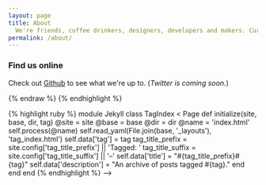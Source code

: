 ```yaml
---
layout: page
title: About
  We're friends, coffee drinkers, designers, developers and makers. Curious creativity & innovative ideas empower us.
permalink: /about/
---
```


### Find us online

Check out [Github](http://github.com/fotonic) to see what we're up to. (_Twitter is coming soon._)

<!-- ### Contact

If you have a web project you'd like discuss with us, [get in touch](http//) -->

<!-- A simple Jekyll theme inspired by Google's new visual language, Material Design.

Andrea
Web designer and food lover. 

Anthony


Chip






{% highlight css %}
#container {
  float: left;
  margin: 0 -240px 0 0;
  width: 100%;
}
{% endhighlight %}

{% highlight html %}
{% raw %}
<nav class="pagination" role="navigation">
{% if page.previous %}
<a href="{{ site.url }}{{ page.previous.url }}" class="btn" title="{{ page.previous.title }}">Previous article</a>
{% endif %}
{% if page.next %}
<a href="{{ site.url }}{{ page.next.url }}" class="btn" title="{{ page.next.title }}">Next article</a>
{% endif %}
</nav><!-- /.pagination -->
{% endraw %}
{% endhighlight %}

{% highlight ruby %}
  module Jekyll
  class TagIndex < Page
  def initialize(site, base, dir, tag)
  @site = site
  @base = base
  @dir = dir
  @name = 'index.html'
  self.process(@name)
  self.read_yaml(File.join(base, '_layouts'), 'tag_index.html')
  self.data['tag'] = tag
  tag_title_prefix = site.config['tag_title_prefix'] || 'Tagged: '
  tag_title_suffix = site.config['tag_title_suffix'] || '&#8211;'
  self.data['title'] = "#{tag_title_prefix}#{tag}"
  self.data['description'] = "An archive of posts tagged #{tag}."
  end
  end
  end
{% endhighlight %} -->
